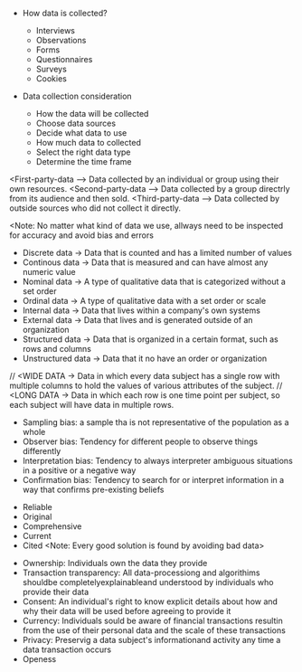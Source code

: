 * How data is collected?
  - Interviews
  - Observations
  - Forms
  - Questionnaires
  - Surveys
  - Cookies


* Data collection consideration
  - How the data will be collected
  - Choose data sources
  - Decide what data to use
  - How much data to collected
  - Select the right data type
  - Determine the time frame

<First-party-data --> Data collected by an individual or group using their own resources.
<Second-party-data --> Data collected by a group directrly from its audience and then sold.
<Third-party-data --> Data collected by outside sources who did not collect it directly.

  <Note: No matter what kind of data we use, allways need to be inspected for accuracy and avoid bias and errors

<!-- DATA FORMATS -->
* Discrete data -> Data that is counted and has a limited number of values
* Continous data -> Data that is measured and can have almost any numeric value
* Nominal data -> A type of qualitative data that is categorized without a set order
* Ordinal data -> A type of qualitative data with a set order or scale
* Internal data -> Data that lives within a company's own systems
* External data -> Data that lives and is generated outside of an organization
* Structured data -> Data that is organized in a certain format, such as rows and columns
* Unstructured data -> Data that it no have an order or organization 


// <WIDE DATA -> Data in which every data subject has a single row with multiple columns to hold the values of various attributes of the subject.
// <LONG DATA -> Data in which each row is one time point per subject, so each subject will have data in multiple rows.

<!-- BIAS -->
* Sampling bias: a sample tha is not representative of the population as a whole
* Observer bias: Tendency for different people to observe things differently
* Interpretation bias: Tendency to always interpreter ambiguous situations in a positive or a negative way
* Confirmation bias: Tendency to search for or interpret information in a way that confirms pre-existing beliefs

<!-- 'GOOD' DATA SOURCES -->
- Reliable
- Original
- Comprehensive 
- Current
- Cited
<Note: Every good solution is found by avoiding bad data>

<!-- ASPECTS OF DATA ETHICS -->
* Ownership: Individuals own the data they provide
* Transaction transparency: All data-processiong and algorithims shouldbe completelyexplainableand understood by individuals who provide their data
* Consent: An individual's right to know explicit details about how and why their data will be used before agreeing to provide it
* Currency: Individuals sould be aware of financial transactions resultin from the use of their personal data and the scale of these transactions
* Privacy: Preservig a data subject's informationand activity any time a data transaction occurs
* Openess

